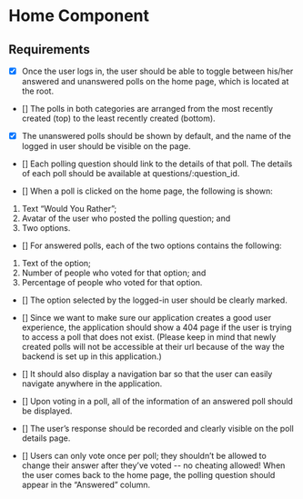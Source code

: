 # Home Component

## Requirements

- [X] Once the user logs in, the user should be able to toggle between his/her answered and unanswered polls on the home page, which is located at the root. 
- [] The polls in both categories are arranged from the most recently created (top) to the least recently created (bottom). 
- [X] The unanswered polls should be shown by default, and the name of the logged in user should be visible on the page.
- [] Each polling question should link to the details of that poll. The details of each poll should be available at questions/:question_id.

- [] When a poll is clicked on the home page, the following is shown:

1. Text “Would You Rather”;
2. Avatar of the user who posted the polling question; and
3. Two options.

- [] For answered polls, each of the two options contains the following:

1. Text of the option;
2. Number of people who voted for that option; and
3. Percentage of people who voted for that option.

- [] The option selected by the logged-in user should be clearly marked.

- [] Since we want to make sure our application creates a good user experience, the application should show a 404 page if the user is trying to access a poll that does not exist. (Please keep in mind that newly created polls will not be accessible at their url because of the way the backend is set up in this application.) 
- [] It should also display a navigation bar so that the user can easily navigate anywhere in the application.

- [] Upon voting in a poll, all of the information of an answered poll should be displayed.
- [] The user’s response should be recorded and clearly visible on the poll details page. 
- [] Users can only vote once per poll; they shouldn’t be allowed to change their answer after they’ve voted -- no cheating allowed! When the user comes back to the home page, the polling question should appear in the “Answered” column.